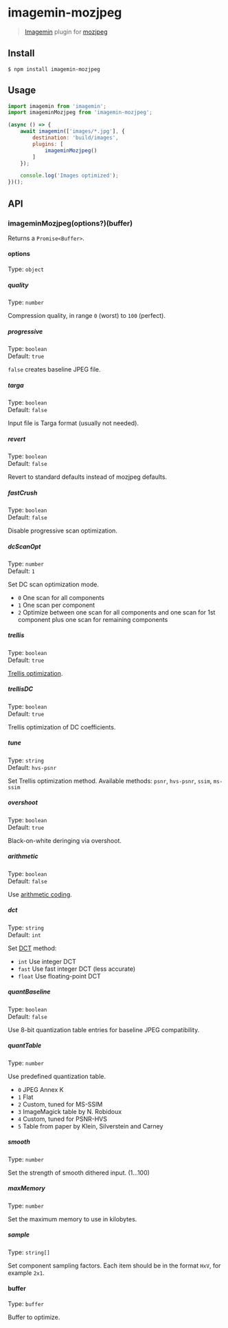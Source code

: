 # imagemin-mozjpeg

> [Imagemin](https://github.com/imagemin/imagemin) plugin for [mozjpeg](https://github.com/mozilla/mozjpeg)

## Install

```
$ npm install imagemin-mozjpeg
```

## Usage

```js
import imagemin from 'imagemin';
import imageminMozjpeg from 'imagemin-mozjpeg';

(async () => {
	await imagemin(['images/*.jpg'], {
		destination: 'build/images',
		plugins: [
			imageminMozjpeg()
		]
	});

	console.log('Images optimized');
})();
```

## API

### imageminMozjpeg(options?)(buffer)

Returns a `Promise<Buffer>`.

#### options

Type: `object`

##### quality

Type: `number`

Compression quality, in range `0` (worst) to `100` (perfect).

##### progressive

Type: `boolean`\
Default: `true`

`false` creates baseline JPEG file.

##### targa

Type: `boolean`\
Default: `false`

Input file is Targa format (usually not needed).

##### revert

Type: `boolean`\
Default: `false`

Revert to standard defaults instead of mozjpeg defaults.

##### fastCrush

Type: `boolean`\
Default: `false`

Disable progressive scan optimization.

##### dcScanOpt

Type: `number`\
Default: `1`

Set DC scan optimization mode.

- `0` One scan for all components
- `1` One scan per component
- `2` Optimize between one scan for all components and one scan for 1st component plus one scan for remaining components

##### trellis

Type: `boolean`\
Default: `true`

[Trellis optimization](https://en.wikipedia.org/wiki/Trellis_quantization).

##### trellisDC

Type: `boolean`\
Default: `true`

Trellis optimization of DC coefficients.

##### tune

Type: `string`\
Default: `hvs-psnr`

Set Trellis optimization method. Available methods: `psnr`, `hvs-psnr`, `ssim`, `ms-ssim`

##### overshoot

Type: `boolean`\
Default: `true`

Black-on-white deringing via overshoot.

##### arithmetic

Type: `boolean`\
Default: `false`

Use [arithmetic coding](https://en.wikipedia.org/wiki/Arithmetic_coding).

##### dct

Type: `string`\
Default: `int`

Set [DCT](https://en.wikipedia.org/wiki/Discrete_cosine_transform) method:

- `int` Use integer DCT
- `fast` Use fast integer DCT (less accurate)
- `float` Use floating-point DCT

##### quantBaseline

Type: `boolean`\
Default: `false`

Use 8-bit quantization table entries for baseline JPEG compatibility.

##### quantTable

Type: `number`

Use predefined quantization table.

- `0` JPEG Annex K
- `1` Flat
- `2` Custom, tuned for MS-SSIM
- `3` ImageMagick table by N. Robidoux
- `4` Custom, tuned for PSNR-HVS
- `5` Table from paper by Klein, Silverstein and Carney

##### smooth

Type: `number`

Set the strength of smooth dithered input. (1...100)

##### maxMemory

Type: `number`

Set the maximum memory to use in kilobytes.

##### sample

Type: `string[]`

Set component sampling factors. Each item should be in the format `HxV`, for example `2x1`.

#### buffer

Type: `buffer`

Buffer to optimize.
